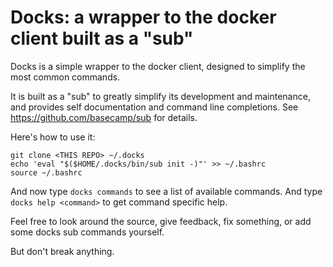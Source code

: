 # Docks: a wrapper to the docker client built as a "sub"

Docks is a simple wrapper to the docker client, designed to simplify the most common commands.

It is built as a "sub" to greatly simplify its development and maintenance, and provides self documentation and command line completions. See https://github.com/basecamp/sub for details.

Here's how to use it:

```
git clone <THIS REPO> ~/.docks
echo 'eval "$($HOME/.docks/bin/sub init -)"' >> ~/.bashrc
source ~/.bashrc
```

And now type `docks commands` to see a list of available commands. And type `docks help <command>` to get command specific help.

Feel free to look around the source, give feedback, fix something, or add some docks sub commands yourself.

But don't break anything.
